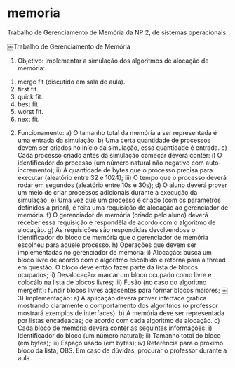 memoria
=======

Trabalho de Gerenciamento de Memória da NP 2, de sistemas operacionais.

￼Trabalho de Gerenciamento de Memória
1) Objetivo:
Implementar a simulação dos algoritmos de alocação de memória:
1. merge fit (discutido em sala de aula).
2. first fit.
3. quick fit.
4. best fit.
5. worst fit.
6. next fit.
2) Funcionamento:
a) O tamanho total da memória a ser representada é uma entrada da simulação.
b) Uma certa quantidade de processos devem ser criados no início da simulação,
essa quantidade é entrada.
c) Cada processo criado antes da simulação começar deverá conter:
i) O identificador do processo (um número natural não negativo com auto­incremento);
ii) A quantidade de bytes que o processo precisa para executar (aleatório entre 32 e 1024);
iii) O tempo que o processo deverá rodar em segundos (aleatório entre 10s e 30s);
d) O aluno deverá prover um meio de criar processos adicionais durante a execução da simulação.
e) Uma vez que um processo é criado (com os parâmetros definidos a priori), é feita uma requisição de alocação ao gerenciador de memória.
f) O gerenciador de memória (criado pelo aluno) deverá receber essa requisição e respondê­la de acordo com o algoritmo de alocação.
g) As requisições são respondidas devolvendo­se o identificador do bloco de memória que o gerenciador de memória escolheu para aquele processo.
h) Operações que devem ser implementadas no gerenciador de memória:
i) Alocação: busca um bloco livre de acordo com o algoritmo escolhido e retorna para a thread em questão. O bloco deve então fazer parte da lista
de blocos ocupados;
ii) Desalocação: marcar um bloco ocupado como livre e colocá­lo na lista
de blocos livres;
iii) Fusão (no caso do algoritmo merge­fit): fundir blocos livres adjacentes
para formar blocos maiores;
￼3) Implementação:
a) A aplicação deverá prover interface gráfica mostrando claramente o comportamento dos algoritmos (o professor mostrará exemplos de interfaces).
b) A memória deve ser representada por listas encadeadas; de acordo com cada algoritmo de alocação.
c) Cada bloco de memória deverá conter as seguintes informações: i) Identificador do bloco (um número natural);
ii) Tamanho total do bloco (em bytes);
iii) Espaço usado (em bytes);
iv) Referência para o próximo bloco da lista;
OBS. Em caso de dúvidas, procurar o professor durante a aula.

